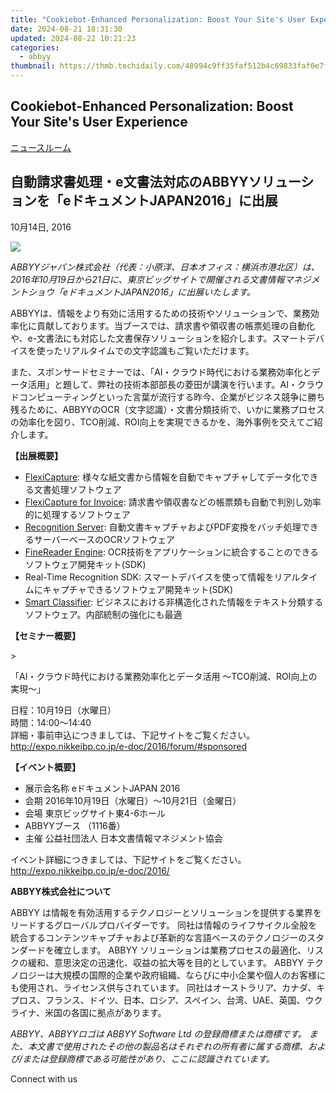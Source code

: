 ```yaml
---
title: "Cookiebot-Enhanced Personalization: Boost Your Site's User Experience"
date: 2024-08-21 18:31:30
updated: 2024-08-22 10:21:23
categories:
  - abbyy
thumbnail: https://thmb.techidaily.com/48994c9ff35faf512b4c69833faf0e7ff28b80b0df78e2f2b0d58f413fb2991f.jpg
---
```


## Cookiebot-Enhanced Personalization: Boost Your Site's User Experience

[ニュースルーム](https://tools.techidaily.com/abbyy/products/)

## 自動請求書処理・e文書法対応のABBYYソリューションを「eドキュメントJAPAN2016」に出展

10月14日, 2016

![](https://content.abbyy.com/-/media/project/abbyy/abbyy/branchtemplates/shutterstock_1272462163_1296-x-729.jpg?h=729&iar=0&w=1296)

_ABBYYジャパン株式会社（代表：小原洋、日本オフィス：横浜市港北区）は、2016年10月19日から21日に、東京ビッグサイトで開催される文書情報マネジメントショウ「eドキュメントJAPAN2016」に出展いたします。_

ABBYYは、情報をより有効に活用するための技術やソリューションで、業務効率化に貢献しております。当ブースでは、請求書や領収書の帳票処理の自動化や、e-文書法にも対応した文書保存ソリューションを紹介します。スマートデバイスを使ったリアルタイムでの文字認識もご覧いただけます。

また、スポンサードセミナーでは、「AI・クラウド時代における業務効率化とデータ活用」と題して、弊社の技術本部部長の菱田が講演を行います。AI・クラウドコンピューティングといった言葉が流行する昨今、企業がビジネス競争に勝ち残るために、ABBYYのOCR（文字認識）・文書分類技術で、いかに業務プロセスの効率化を図り、TCO削減、ROI向上を実現できるかを、海外事例を交えてご紹介します。

**【出展概要】**

* [FlexiCapture](https://tools.techidaily.com/abbyy/products/): 様々な紙文書から情報を自動でキャプチャしてデータ化できる文書処理ソフトウェア
* [FlexiCapture for Invoice](https://tools.techidaily.com/abbyy/products/): 請求書や領収書などの帳票類も自動で判別し効率的に処理するソフトウェア
* [Recognition Server](https://tools.techidaily.com/abbyy/products/): 自動文書キャプチャおよびPDF変換をバッチ処理できるサーバーベースのOCRソフトウェア
* [FineReader Engine](https://tools.techidaily.com/abbyy/products/): OCR技術をアプリケーションに統合することのできるソフトウェア開発キット(SDK)
* Real-Time Recognition SDK: スマートデバイスを使って情報をリアルタイムにキャプチャできるソフトウェア開発キット(SDK)
* [Smart Classifier](https://tools.techidaily.com/abbyy/products/): ビジネスにおける非構造化された情報をテキスト分類するソフトウェア。内部統制の強化にも最適

**【セミナー概要】**

\>

「AI・クラウド時代における業務効率化とデータ活用 ～TCO削減、ROI向上の実現～」

日程：10月19日（水曜日）  
時間：14:00～14:40  
詳細・事前申込につきましては、下記サイトをご覧ください。  
<http://expo.nikkeibp.co.jp/e-doc/2016/forum/#sponsored>

**【イベント概要】**

* 展示会名称 eドキュメントJAPAN 2016
* 会期 2016年10月19日（水曜日）～10月21日（金曜日）
* 会場 東京ビッグサイト東4-6ホール
* ABBYYブース （1116番）
* 主催 公益社団法人 日本文書情報マネジメント協会

イベント詳細につきましては、下記サイトをご覧ください。   
<http://expo.nikkeibp.co.jp/e-doc/2016/>

**ABBYY株式会社について**

ABBYY は情報を有効活用するテクノロジーとソリューションを提供する業界をリードするグローバルプロバイダーです。 同社は情報のライフサイクル全般を統合するコンテンツキャプチャおよび革新的な言語ベースのテクノロジーのスタンダードを確立します。 ABBYY ソリューションは業務プロセスの最適化、リスクの緩和、意思決定の迅速化、収益の拡大等を目的としています。 ABBYY テクノロジーは大規模の国際的企業や政府組織、ならびに中小企業や個人のお客様にも使用され、ライセンス供与されています。 同社はオーストラリア、カナダ、キプロス、フランス、ドイツ、日本、ロシア、スペイン、台湾、UAE、英国、ウクライナ、米国の各国に拠点があります。

_ABBYY、ABBYYロゴは ABBYY Software Ltd の登録商標または商標です。 また、本文書で使用されたその他の製品名はそれぞれの所有者に属する商標、および/または登録商標である可能性があり、ここに認識されています。_

Connect with us

<ins class="adsbygoogle"
     style="display:block"
     data-ad-format="autorelaxed"
     data-ad-client="ca-pub-7571918770474297"
     data-ad-slot="1223367746"></ins>



<ins class="adsbygoogle"
     style="display:block"
     data-ad-client="ca-pub-7571918770474297"
     data-ad-slot="8358498916"
     data-ad-format="auto"
     data-full-width-responsive="true"></ins>
